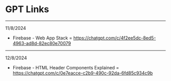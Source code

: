 # GPT Links
---
11/8/2024
- Firebase - Web App Stack = https://chatgpt.com/c/4f2ee5dc-8ed5-4963-ad8d-82ec80e70079
---
12/8/2024
- Firebase - HTML Header Components Explained = https://chatgpt.com/c/0e7eacce-c2b9-490c-92da-6fd85c934c9b